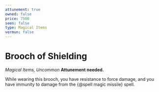 ```yaml
---
attunement: true
owned: false
price: 7500
seen: false
type: Magical Items
vermun: false
---
```

# Brooch of Shielding

*Magical Items, Uncommon* **Attunement needed.**

While wearing this brooch, you have resistance to force damage, and you have immunity to damage from the {@spell magic missile} spell.